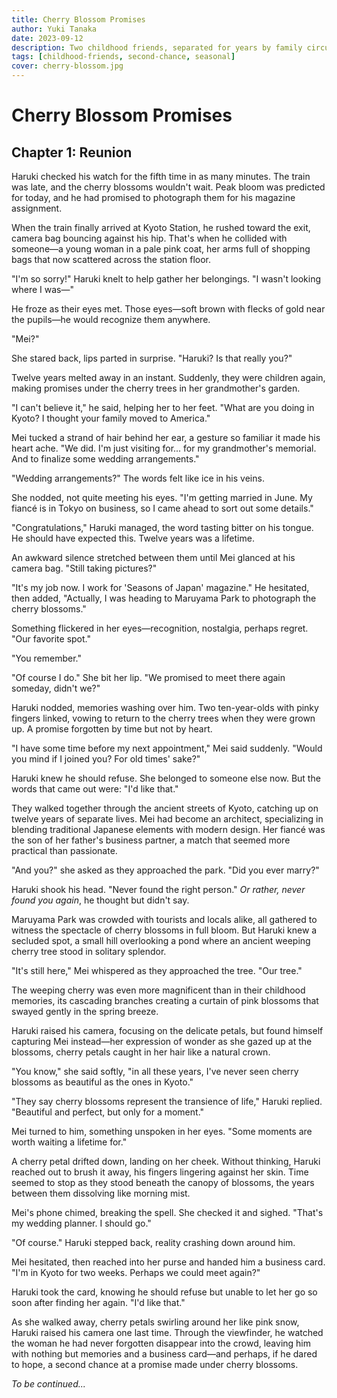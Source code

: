 ```yaml
---
title: Cherry Blossom Promises
author: Yuki Tanaka
date: 2023-09-12
description: Two childhood friends, separated for years by family circumstances, reunite during cherry blossom season and discover their feelings for each other have blossomed into something more, but time is running out as one of them is engaged to be married.
tags: [childhood-friends, second-chance, seasonal]
cover: cherry-blossom.jpg
---
```


# Cherry Blossom Promises

## Chapter 1: Reunion

Haruki checked his watch for the fifth time in as many minutes. The train was late, and the cherry blossoms wouldn't wait. Peak bloom was predicted for today, and he had promised to photograph them for his magazine assignment.

When the train finally arrived at Kyoto Station, he rushed toward the exit, camera bag bouncing against his hip. That's when he collided with someone—a young woman in a pale pink coat, her arms full of shopping bags that now scattered across the station floor.

"I'm so sorry!" Haruki knelt to help gather her belongings. "I wasn't looking where I was—"

He froze as their eyes met. Those eyes—soft brown with flecks of gold near the pupils—he would recognize them anywhere.

"Mei?"

She stared back, lips parted in surprise. "Haruki? Is that really you?"

Twelve years melted away in an instant. Suddenly, they were children again, making promises under the cherry trees in her grandmother's garden.

"I can't believe it," he said, helping her to her feet. "What are you doing in Kyoto? I thought your family moved to America."

Mei tucked a strand of hair behind her ear, a gesture so familiar it made his heart ache. "We did. I'm just visiting for... for my grandmother's memorial. And to finalize some wedding arrangements."

"Wedding arrangements?" The words felt like ice in his veins.

She nodded, not quite meeting his eyes. "I'm getting married in June. My fiancé is in Tokyo on business, so I came ahead to sort out some details."

"Congratulations," Haruki managed, the word tasting bitter on his tongue. He should have expected this. Twelve years was a lifetime.

An awkward silence stretched between them until Mei glanced at his camera bag. "Still taking pictures?"

"It's my job now. I work for 'Seasons of Japan' magazine." He hesitated, then added, "Actually, I was heading to Maruyama Park to photograph the cherry blossoms."

Something flickered in her eyes—recognition, nostalgia, perhaps regret. "Our favorite spot."

"You remember."

"Of course I do." She bit her lip. "We promised to meet there again someday, didn't we?"

Haruki nodded, memories washing over him. Two ten-year-olds with pinky fingers linked, vowing to return to the cherry trees when they were grown up. A promise forgotten by time but not by heart.

"I have some time before my next appointment," Mei said suddenly. "Would you mind if I joined you? For old times' sake?"

Haruki knew he should refuse. She belonged to someone else now. But the words that came out were: "I'd like that."

They walked together through the ancient streets of Kyoto, catching up on twelve years of separate lives. Mei had become an architect, specializing in blending traditional Japanese elements with modern design. Her fiancé was the son of her father's business partner, a match that seemed more practical than passionate.

"And you?" she asked as they approached the park. "Did you ever marry?"

Haruki shook his head. "Never found the right person." *Or rather, never found you again*, he thought but didn't say.

Maruyama Park was crowded with tourists and locals alike, all gathered to witness the spectacle of cherry blossoms in full bloom. But Haruki knew a secluded spot, a small hill overlooking a pond where an ancient weeping cherry tree stood in solitary splendor.

"It's still here," Mei whispered as they approached the tree. "Our tree."

The weeping cherry was even more magnificent than in their childhood memories, its cascading branches creating a curtain of pink blossoms that swayed gently in the spring breeze.

Haruki raised his camera, focusing on the delicate petals, but found himself capturing Mei instead—her expression of wonder as she gazed up at the blossoms, cherry petals caught in her hair like a natural crown.

"You know," she said softly, "in all these years, I've never seen cherry blossoms as beautiful as the ones in Kyoto."

"They say cherry blossoms represent the transience of life," Haruki replied. "Beautiful and perfect, but only for a moment."

Mei turned to him, something unspoken in her eyes. "Some moments are worth waiting a lifetime for."

A cherry petal drifted down, landing on her cheek. Without thinking, Haruki reached out to brush it away, his fingers lingering against her skin. Time seemed to stop as they stood beneath the canopy of blossoms, the years between them dissolving like morning mist.

Mei's phone chimed, breaking the spell. She checked it and sighed. "That's my wedding planner. I should go."

"Of course." Haruki stepped back, reality crashing down around him.

Mei hesitated, then reached into her purse and handed him a business card. "I'm in Kyoto for two weeks. Perhaps we could meet again?"

Haruki took the card, knowing he should refuse but unable to let her go so soon after finding her again. "I'd like that."

As she walked away, cherry petals swirling around her like pink snow, Haruki raised his camera one last time. Through the viewfinder, he watched the woman he had never forgotten disappear into the crowd, leaving him with nothing but memories and a business card—and perhaps, if he dared to hope, a second chance at a promise made under cherry blossoms.

*To be continued...*